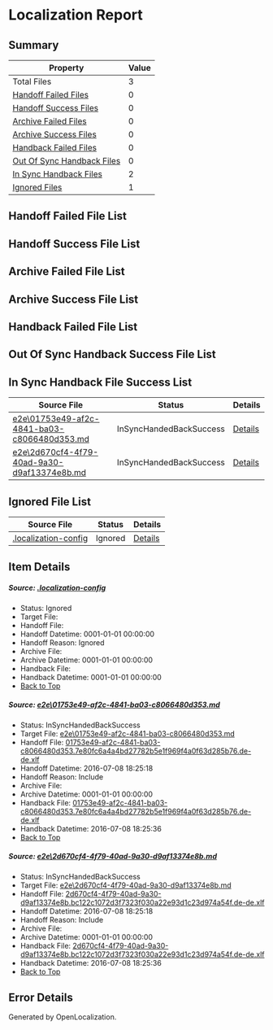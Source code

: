 # <a name='report-top'></a> Localization Report

## Summary
 Property | Value 
 -------- | ----- 
 Total Files | 3
[ Handoff Failed Files ](#handoff-failed-list)| 0
[ Handoff Success Files ](#handoff-success-list)| 0
[ Archive Failed Files ](#archive-failed-list)| 0
[ Archive Success Files ](#archive-success-list)| 0
[ Handback Failed Files ](#handback-failed-list)| 0
[ Out Of Sync Handback Files ](#outofsync-handback-success-list)| 0
[ In Sync Handback Files ](#insync-handback-success-list)| 2
[ Ignored Files ](#ignored-list)| 1

## <a name='handoff-failed-list'></a> Handoff Failed File List

## <a name='handoff-success-list'></a> Handoff Success File List

## <a name='archive-failed-list'></a> Archive Failed File List

## <a name='archive-success-list'></a> Archive Success File List

## <a name='handback-failed-list'></a> Handback Failed File List

## <a name='outofsync-handback-success-list'></a> Out Of Sync Handback Success File List

## <a name='insync-handback-success-list'></a> In Sync Handback File Success List
 Source File | Status | Details 
 ----------- | ------ | ------- 
 [e2e\01753e49-af2c-4841-ba03-c8066480d353.md](https://github.com/OpenLocalizationTestOrg/oltest/blob/3424701a7f7e5f078f084a8f0128942163a1ca95/e2e/01753e49-af2c-4841-ba03-c8066480d353.md) | InSyncHandedBackSuccess | [Details](#6d10b98951bbffc055f504818a515af7ccbd8ae31)
 [e2e\2d670cf4-4f79-40ad-9a30-d9af13374e8b.md](https://github.com/OpenLocalizationTestOrg/oltest/blob/3424701a7f7e5f078f084a8f0128942163a1ca95/e2e/2d670cf4-4f79-40ad-9a30-d9af13374e8b.md) | InSyncHandedBackSuccess | [Details](#5e945abcee7302c4a3c1cf6de32947694f038ff72)

## <a name='ignored-list'></a> Ignored File List
 Source File | Status | Details 
 ----------- | ------ | ------- 
 [.localization-config](https://github.com/OpenLocalizationTestOrg/oltest/blob/3424701a7f7e5f078f084a8f0128942163a1ca95/.localization-config) | Ignored | [Details](#3d4f252ac210baf56311d7e97dcc2db10974dbd20)

## Item Details
##### <a name='3d4f252ac210baf56311d7e97dcc2db10974dbd20'></a> Source: [.localization-config](https://github.com/OpenLocalizationTestOrg/oltest/blob/3424701a7f7e5f078f084a8f0128942163a1ca95/.localization-config)
* Status: Ignored
* Target File: 
* Handoff File: 
* Handoff Datetime: 0001-01-01 00:00:00
* Handoff Reason: Ignored
* Archive File: 
* Archive Datetime: 0001-01-01 00:00:00
* Handback File: 
* Handback Datetime: 0001-01-01 00:00:00
* [Back to Top](#report-top)

##### <a name='6d10b98951bbffc055f504818a515af7ccbd8ae31'></a> Source: [e2e\01753e49-af2c-4841-ba03-c8066480d353.md](https://github.com/OpenLocalizationTestOrg/oltest/blob/3424701a7f7e5f078f084a8f0128942163a1ca95/e2e/01753e49-af2c-4841-ba03-c8066480d353.md)
* Status: InSyncHandedBackSuccess
* Target File: [e2e\01753e49-af2c-4841-ba03-c8066480d353.md](https://github.com/OpenLocalizationTestOrg/oltest-dede-fly/blob/7b8022f9904225a75960cdb191149c2258442689/e2e/01753e49-af2c-4841-ba03-c8066480d353.md)
* Handoff File: [01753e49-af2c-4841-ba03-c8066480d353.7e80fc6a4a4bd27782b5e1f969f4a0f63d285b76.de-de.xlf](https://github.com/OpenLocalizationTestOrg/olhandoff-e2e/blob/31b73a2e8350aad9b8e9922207259e42ffa73bdb/ol-handoff/OpenLocalizationTestOrg/oltest-dede-fly/ci/high/01753e49-af2c-4841-ba03-c8066480d353.7e80fc6a4a4bd27782b5e1f969f4a0f63d285b76.de-de.xlf)
* Handoff Datetime: 2016-07-08 18:25:18
* Handoff Reason: Include
* Archive File: 
* Archive Datetime: 0001-01-01 00:00:00
* Handback File: [01753e49-af2c-4841-ba03-c8066480d353.7e80fc6a4a4bd27782b5e1f969f4a0f63d285b76.de-de.xlf](https://github.com/OpenLocalizationTestOrg/olhandback-e2e/blob/78bfb837b474ffe3ca799c3f7679cf7816d5ebd9/ol-handback/OpenLocalizationTestOrg/oltest-dede-fly/ci/high/01753e49-af2c-4841-ba03-c8066480d353.7e80fc6a4a4bd27782b5e1f969f4a0f63d285b76.de-de.xlf)
* Handback Datetime: 2016-07-08 18:25:36
* [Back to Top](#report-top)

##### <a name='5e945abcee7302c4a3c1cf6de32947694f038ff72'></a> Source: [e2e\2d670cf4-4f79-40ad-9a30-d9af13374e8b.md](https://github.com/OpenLocalizationTestOrg/oltest/blob/3424701a7f7e5f078f084a8f0128942163a1ca95/e2e/2d670cf4-4f79-40ad-9a30-d9af13374e8b.md)
* Status: InSyncHandedBackSuccess
* Target File: [e2e\2d670cf4-4f79-40ad-9a30-d9af13374e8b.md](https://github.com/OpenLocalizationTestOrg/oltest-dede-fly/blob/7b8022f9904225a75960cdb191149c2258442689/e2e/2d670cf4-4f79-40ad-9a30-d9af13374e8b.md)
* Handoff File: [2d670cf4-4f79-40ad-9a30-d9af13374e8b.bc122c1072d3f7323f030a22e93d1c23d974a54f.de-de.xlf](https://github.com/OpenLocalizationTestOrg/olhandoff-e2e/blob/31b73a2e8350aad9b8e9922207259e42ffa73bdb/ol-handoff/OpenLocalizationTestOrg/oltest-dede-fly/ci/high/2d670cf4-4f79-40ad-9a30-d9af13374e8b.bc122c1072d3f7323f030a22e93d1c23d974a54f.de-de.xlf)
* Handoff Datetime: 2016-07-08 18:25:18
* Handoff Reason: Include
* Archive File: 
* Archive Datetime: 0001-01-01 00:00:00
* Handback File: [2d670cf4-4f79-40ad-9a30-d9af13374e8b.bc122c1072d3f7323f030a22e93d1c23d974a54f.de-de.xlf](https://github.com/OpenLocalizationTestOrg/olhandback-e2e/blob/78bfb837b474ffe3ca799c3f7679cf7816d5ebd9/ol-handback/OpenLocalizationTestOrg/oltest-dede-fly/ci/high/2d670cf4-4f79-40ad-9a30-d9af13374e8b.bc122c1072d3f7323f030a22e93d1c23d974a54f.de-de.xlf)
* Handback Datetime: 2016-07-08 18:25:36
* [Back to Top](#report-top)


## Error Details

Generated by OpenLocalization.
